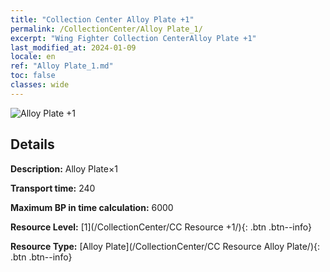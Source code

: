 ```yaml
---
title: "Collection Center Alloy Plate +1"
permalink: /CollectionCenter/Alloy Plate_1/
excerpt: "Wing Fighter Collection CenterAlloy Plate +1"
last_modified_at: 2024-01-09
locale: en
ref: "Alloy Plate_1.md"
toc: false
classes: wide
---
```



![Alloy Plate +1](/images/cc/CC_Alloy_Plate_1.png)

## Details

  **Description:** Alloy Plate×1

  **Transport time:** 240

  **Maximum BP in time calculation:** 6000

  **Resource Level:** [1](/CollectionCenter/CC Resource +1/){: .btn .btn--info}

  **Resource Type:** [Alloy Plate](/CollectionCenter/CC Resource Alloy Plate/){: .btn .btn--info}

